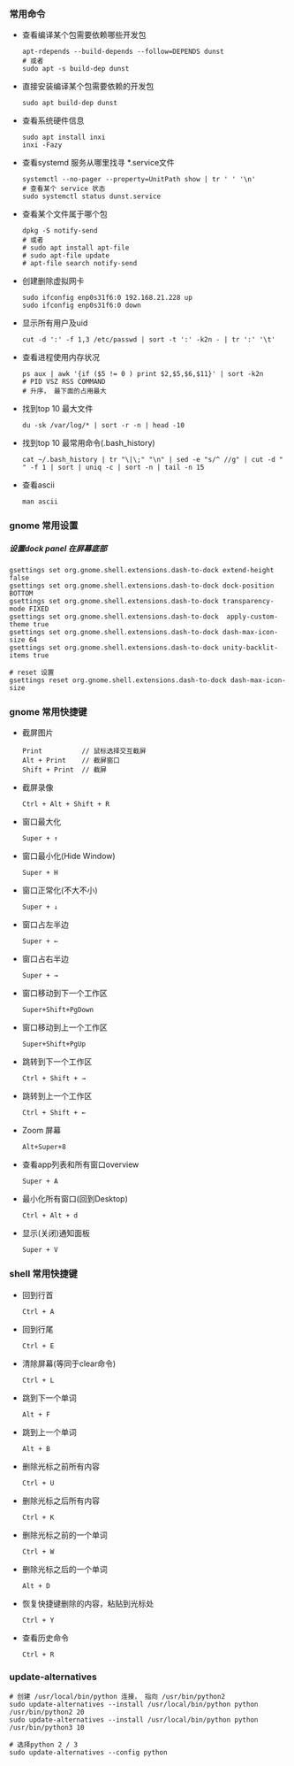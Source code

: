 ### 常用命令

+ 查看编译某个包需要依赖哪些开发包
  ``` shell
  apt-rdepends --build-depends --follow=DEPENDS dunst
  # 或者
  sudo apt -s build-dep dunst
  ```
+ 直接安装编译某个包需要依赖的开发包
  ``` shell
  sudo apt build-dep dunst
  ```
+ 查看系统硬件信息
  ```
  sudo apt install inxi
  inxi -Fazy
  ```

+ 查看systemd 服务从哪里找寻 *.service文件
  ``` shell
  systemctl --no-pager --property=UnitPath show | tr ' ' '\n'
  # 查看某个 service 状态
  sudo systemctl status dunst.service
  ```
+ 查看某个文件属于哪个包
  ``` shell
  dpkg -S notify-send
  # 或者 
  # sudo apt install apt-file
  # sudo apt-file update
  # apt-file search notify-send
  ```
+ 创建删除虚拟网卡
  ```
  sudo ifconfig enp0s31f6:0 192.168.21.228 up
  sudo ifconfig enp0s31f6:0 down
  ```
+ 显示所有用户及uid
  ```
  cut -d ':' -f 1,3 /etc/passwd | sort -t ':' -k2n - | tr ':' '\t'
  ```
+ 查看进程使用内存状况
  ```
  ps aux | awk '{if ($5 != 0 ) print $2,$5,$6,$11}' | sort -k2n
  # PID VSZ RSS COMMAND
  # 升序， 最下面的占用最大
  ```
+ 找到top 10 最大文件
  ```
  du -sk /var/log/* | sort -r -n | head -10
  ```
+ 找到top 10 最常用命令(.bash_history)
  ```
  cat ~/.bash_history | tr "\|\;" "\n" | sed -e "s/^ //g" | cut -d " " -f 1 | sort | uniq -c | sort -n | tail -n 15
  ```
+ 查看ascii
  ```
  man ascii
  ```

### gnome 常用设置

##### 设置dock panel 在屏幕底部

``` shell
gsettings set org.gnome.shell.extensions.dash-to-dock extend-height false
gsettings set org.gnome.shell.extensions.dash-to-dock dock-position BOTTOM
gsettings set org.gnome.shell.extensions.dash-to-dock transparency-mode FIXED
gsettings set org.gnome.shell.extensions.dash-to-dock  apply-custom-theme true
gsettings set org.gnome.shell.extensions.dash-to-dock dash-max-icon-size 64
gsettings set org.gnome.shell.extensions.dash-to-dock unity-backlit-items true

# reset 设置
gsettings reset org.gnome.shell.extensions.dash-to-dock dash-max-icon-size
```

### gnome 常用快捷键
+ 截屏图片
  ```
  Print          // 鼠标选择交互截屏
  Alt + Print    // 截屏窗口
  Shift + Print  // 截屏
  ``` 
+ 截屏录像
  ``` 
  Ctrl + Alt + Shift + R
  ```
+ 窗口最大化
  ```
  Super + ↑
  ```
+ 窗口最小化(Hide Window)
  ```
  Super + H
  ```
+ 窗口正常化(不大不小)
  ```
  Super + ↓
  ```
+ 窗口占左半边
  ```
  Super + ←
  ```
+ 窗口占右半边
  ```
  Super + →
  ```
+ 窗口移动到下一个工作区
  ```
  Super+Shift+PgDown
  ```
+ 窗口移动到上一个工作区
  ```
  Super+Shift+PgUp
  ```
+ 跳转到下一个工作区
  ```
  Ctrl + Shift + →
  ```
+ 跳转到上一个工作区
  ```
  Ctrl + Shift + ←
  ```
+ Zoom 屏幕
  ```
  Alt+Super+8
  ```
+ 查看app列表和所有窗口overview
  ```
  Super + A
  ```
+ 最小化所有窗口(回到Desktop)
  ```
  Ctrl + Alt + d
  ```
+ 显示(关闭)通知面板
  ```
  Super + V
  ```


### shell 常用快捷键
+ 回到行首
  ```
  Ctrl + A
  ```
+ 回到行尾
  ```
  Ctrl + E
  ```
+ 清除屏幕(等同于clear命令)
  ```
  Ctrl + L
  ```
+ 跳到下一个单词
  ```
  Alt + F
  ```
+ 跳到上一个单词
  ```
  Alt + B
  ```
+ 删除光标之前所有内容
  ```
  Ctrl + U
  ```
+ 删除光标之后所有内容
  ```
  Ctrl + K
  ```
+ 删除光标之前的一个单词
  ```
  Ctrl + W
  ```
+ 删除光标之后的一个单词
  ```
  Alt + D
  ```
+ 恢复快捷键删除的内容，粘贴到光标处
  ```
  Ctrl + Y
  ```
+ 查看历史命令
  ```
  Ctrl + R
  ```

### update-alternatives
  ```
  # 创建 /usr/local/bin/python 连接， 指向 /usr/bin/python2
  sudo update-alternatives --install /usr/local/bin/python python /usr/bin/python2 20
  sudo update-alternatives --install /usr/local/bin/python python /usr/bin/python3 10

  # 选择python 2 / 3
  sudo update-alternatives --config python
  ```
